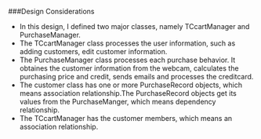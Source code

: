 ###Design Considerations

- In this design, I defined two major classes, namely TCcartManager and PurchaseManager. 
- The TCcartManager class processes the user information, such as adding customers, edit customer information.
- The PurchaseManager class processes each purchase behavior. It obtaines the customer information from the webcam, calculates the purchasing price and credit, sends emails and processes the creditcard.
- The customer class has one or more PurchaseRecord objects, which means association relationship.The PurchaseRecord objects get its values from the PurchaseManger, which means dependency relationship.
- The TCcartManager has the customer members, which means an association relationship.
